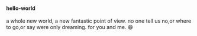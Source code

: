 #### hello-world
a whole new world, a new fantastic point of view. no one tell us no,or where to go,or say were only dreaming. for you and me.
:smile:
